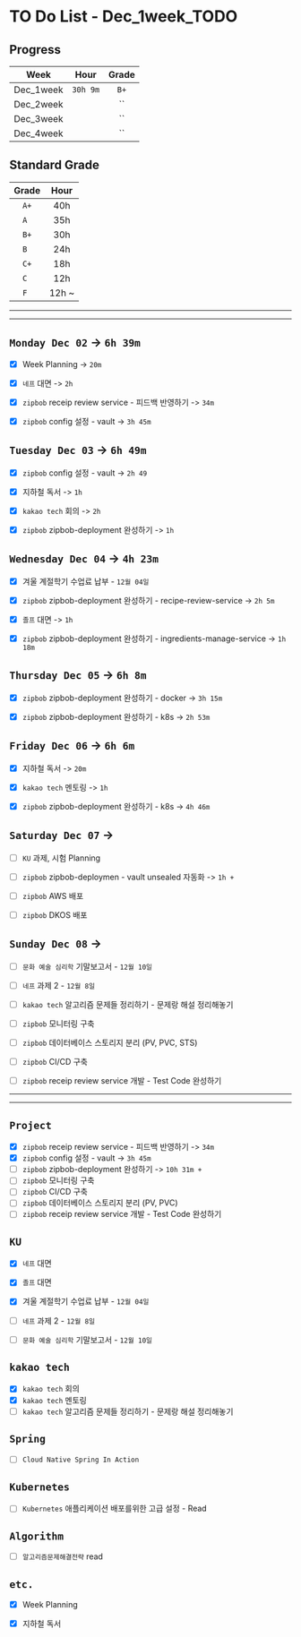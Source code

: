 # TO Do List - Dec_1week_TODO

## Progress
| Week | Hour | Grade |
|:---:|:---:|:---:|
|Dec_1week|`30h 9m`|`B+`|
|Dec_2week||``|
|Dec_3week||``|
|Dec_4week||``|


## Standard Grade
| Grade | Hour |
|:---:|:---:|
|`A+`|40h|
|`A `|35h|
|`B+`|30h|
|`B `|24h|
|`C+`|18h|
|`C `|12h|
|`F `|12h ~|


---
---

## `Monday Dec 02` -> `6h 39m`
- [x] Week Planning -> `20m`
- [x] `네프` 대면 -> `2h`
- [x] `zipbob` receip review service - 피드백 반영하기 -> `34m`
- [x] `zipbob` config 설정 - vault -> `3h 45m`


## `Tuesday Dec 03` -> `6h 49m`
- [x] `zipbob` config 설정 - vault -> `2h 49`
- [x] 지하철 독서 -> `1h`
- [x] `kakao tech` 회의 -> `2h`
- [x] `zipbob` zipbob-deployment 완성하기 -> `1h`



## `Wednesday Dec 04` -> `4h 23m`
- [x] 겨울 계절학기 수업료 납부 - `12월 04일` 
- [x] `zipbob` zipbob-deployment 완성하기  - recipe-review-service -> `2h 5m`
- [x] `졸프` 대면 -> `1h`
- [x] `zipbob` zipbob-deployment 완성하기  - ingredients-manage-service -> `1h 18m`


## `Thursday Dec 05` -> `6h 8m`
- [x] `zipbob` zipbob-deployment 완성하기 - docker -> `3h 15m`
- [x] `zipbob` zipbob-deployment 완성하기 - k8s -> `2h 53m`


## `Friday Dec 06` -> `6h 6m`
- [x] 지하철 독서 -> `20m`
- [x] `kakao tech` 멘토링 -> `1h`
- [x] `zipbob` zipbob-deployment 완성하기 - k8s -> `4h 46m`

 
## `Saturday Dec 07` -> 
- [ ] `KU` 과제, 시험 Planning
- [ ] `zipbob` zipbob-deploymen - vault unsealed 자동화 -> `1h +`
- [ ] `zipbob` AWS 배포
- [ ] `zipbob` DKOS 배포


## `Sunday Dec 08` -> 
- [ ] `문화 예술 심리학` 기말보고서 - `12월 10일`
- [ ] `네프` 과제 2 - `12월 8일`
- [ ] `kakao tech` 알고리즘 문제들 정리하기 - 문제랑 해설 정리해놓기
- [ ] `zipbob` 모니터링 구축
- [ ] `zipbob` 데이터베이스 스토리지 분리 (PV, PVC, STS)
- [ ] `zipbob` CI/CD 구축
- [ ] `zipbob` receip review service 개발 - Test Code 완성하기


---
---
## `Project`
- [x] `zipbob` receip review service - 피드백 반영하기 -> `34m`
- [x] `zipbob` config 설정 - vault -> `3h 45m`
- [ ] `zipbob` zipbob-deployment 완성하기 -> `10h 31m + `
- [ ] `zipbob` 모니터링 구축
- [ ] `zipbob` CI/CD 구축
- [ ] `zipbob` 데이터베이스 스토리지 분리 (PV, PVC)
- [ ] `zipbob` receip review service 개발 - Test Code 완성하기

## `KU`
- [x] `네프` 대면
- [x] `졸프` 대면
- [x] 겨울 계절학기 수업료 납부 - `12월 04일` 
- [ ] `네프` 과제 2 - `12월 8일`
- [ ] `문화 예술 심리학` 기말보고서 - `12월 10일`


## `kakao tech`
- [x] `kakao tech` 회의
- [x] `kakao tech` 멘토링
- [ ] `kakao tech` 알고리즘 문제들 정리하기 - 문제랑 해설 정리해놓기

## `Spring`
- [ ] `Cloud Native Spring In Action`

## `Kubernetes`
- [ ] `Kubernetes` 애플리케이션 배포를위한 고급 설정 - Read


## `Algorithm`
- [ ] `알고리즘문제해결전략` read


## `etc.`
- [x] Week Planning
- [x] 지하철 독서



<br><br>

<!-- > `개인공부` : `6h 30m` -> `25h 36m` -> `22h 19m` -> -->

<br><br>

<!-- 
## `Java`
## `OPIc`
## `토익` 
-->






